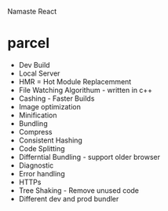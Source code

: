 Namaste React 


# parcel

- Dev Build
- Local Server
- HMR = Hot Module Replacemment
- File Watching Algorithum - written in c++
- Cashing - Faster Builds
- Image optimization
- Minification
- Bundling
- Compress
- Consistent Hashing
- Code Splitting
- Differntial Bundling - support older browser
- Diagnostic
- Error handling
- HTTPs
- Tree Shaking - Remove unused code
- Different dev and prod bundler
 








